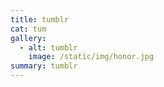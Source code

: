 ```yaml
---
title: tumblr
cat: tum
gallery:
  - alt: tumblr
    image: /static/img/honor.jpg
summary: tumblr
---
```

